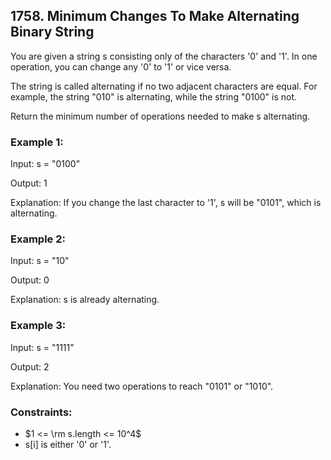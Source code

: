 ## 1758. Minimum Changes To Make Alternating Binary String

You are given a string s consisting only of the characters '0' and '1'. In one operation, you can change any '0' to '1' or vice versa.

The string is called alternating if no two adjacent characters are equal. For example, the string "010" is alternating, while the string "0100" is not.

Return the minimum number of operations needed to make s alternating.

### Example 1:

Input: s = "0100"

Output: 1

Explanation: If you change the last character to '1', s will be "0101", which is alternating.

### Example 2:

Input: s = "10"

Output: 0

Explanation: s is already alternating.

### Example 3:

Input: s = "1111"

Output: 2

Explanation: You need two operations to reach "0101" or "1010".

### Constraints:

- $1 <= \rm s.length <= 10^4$
- s[i] is either '0' or '1'.
